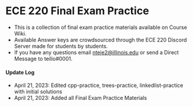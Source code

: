 # ECE 220 Final Exam Practice

- This is a collection of final exam practice materials available on Course Wiki.
- Available Answer keys are crowdsourced through the ECE 220 Discord Server made for students by students. 
- If you have any questions email nteje2@illinois.edu or send a Direct Message to teilio#0001.

#### Update Log
- April 21, 2023: Edited cpp-practice, trees-practice, linkedlist-practice with initial solutions
- April 21, 2023: Added all Final Exam Practice Materials